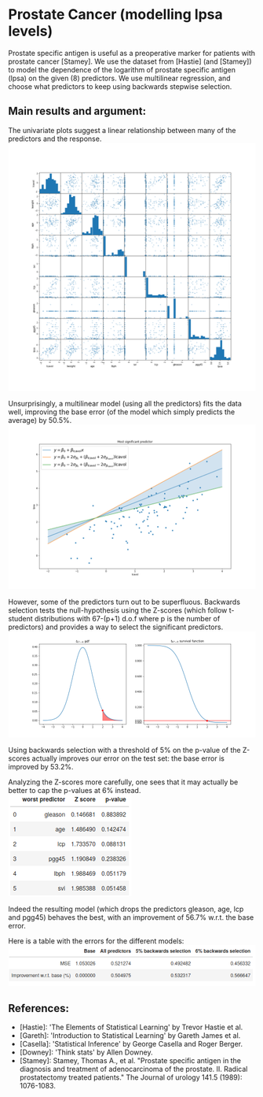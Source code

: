# Prostate Cancer (modelling lpsa levels)

Prostate specific antigen is useful as a preoperative marker for patients with prostate cancer [Stamey].
We use the dataset from [Hastie] (and [Stamey]) to model the dependence of the logarithm of prostate specific antigen (lpsa) on the given (8) predictors.
We use multilinear regression, and choose what predictors to keep using backwards stepwise selection.

## Main results and argument:

The univariate plots suggest a linear relationship between many of the predictors and the response.
![](images/scatter_prostate.png)

Unsurprisingly, a multilinear model (using all the predictors) fits the data well, improving the base error (of the model which simply predicts the average) by 50.5%.  
![](images/lcavol_prostate.png)

However, some of the predictors turn out to be superfluous.
Backwards selection tests the null-hypothesis using the Z-scores (which follow t-student distributions with 67-(p+1) d.o.f where p is the number of predictors) and provides a way to select the significant predictors.
![](images/tdist_prostate.png)

Using backwards selection with a threshold of 5% on the p-value of the Z-scores actually improves our error on the test set: the base error is improved by 53.2%.  

Analyzing the Z-scores more carefully, one sees that it may actually be better to cap the p-values at 6% instead.
![](images/pvalues_prostate.png)

Indeed the resulting model (which drops the predictors gleason, age, lcp and pgg45) behaves the best, with an improvement of 56.7% w.r.t. the base error.

Here is a table with the errors for the different models:
![](images/errors_table_prostate.png)

## References:
- [Hastie]: 'The Elements of Statistical Learning' by Trevor Hastie et al.
- [Gareth]: 'Introduction to Statistical Learning' by Gareth James et al.
- [Casella]: 'Statistical Inference' by George Casella and Roger Berger.
- [Downey]: 'Think stats' by Allen Downey.
- [Stamey]: Stamey, Thomas A., et al. "Prostate specific antigen in the diagnosis and treatment of adenocarcinoma of the prostate. II. Radical prostatectomy treated patients." The Journal of urology 141.5 (1989): 1076-1083.

